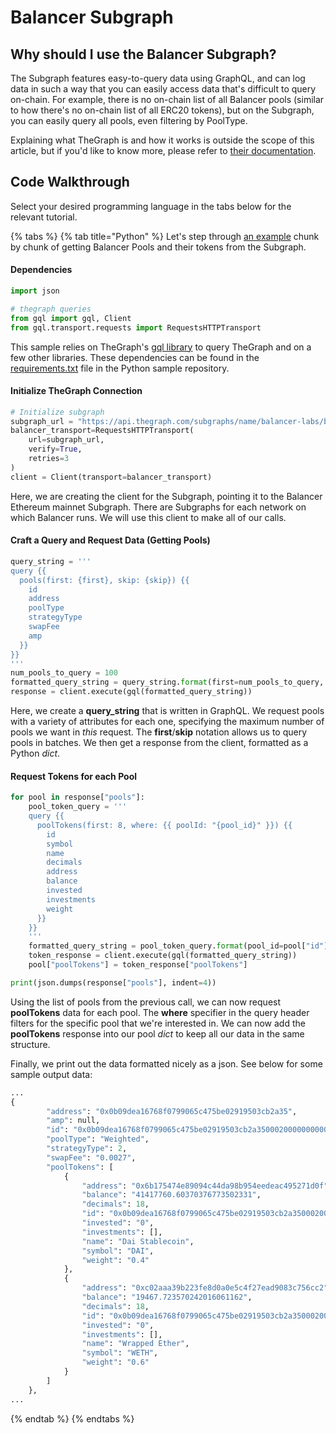 # Balancer Subgraph

## Why should I use the Balancer Subgraph?

The Subgraph features easy-to-query data using GraphQL, and can log data in such a way that you can easily access data that's difficult to query on-chain. For example, there is no on-chain list of all Balancer pools (similar to how there's no on-chain list of all ERC20 tokens), but on the Subgraph, you can easily query all pools, even filtering by PoolType.&#x20;

Explaining what TheGraph is and how it works is outside the scope of this article, but if you'd like to know more, please refer to [their documentation](https://thegraph.com/docs/about/introduction).

## Code Walkthrough

Select your desired programming language in the tabs below for the relevant tutorial.

{% tabs %}
{% tab title="Python" %}
Let's step through [an example](https://github.com/gerrrg/balancer-tutorials/blob/master/python/data/subgraph.py) chunk by chunk of getting Balancer Pools and their tokens from the Subgraph.

#### Dependencies

```python
import json

# thegraph queries
from gql import gql, Client
from gql.transport.requests import RequestsHTTPTransport
```

This sample relies on TheGraph's [gql library](https://github.com/graphql-python/gql) to query TheGraph and on a few other libraries. These dependencies can be found in the [requirements.txt](https://github.com/gerrrg/balancer-tutorials/blob/master/python/requirements.txt) file in the Python sample repository.&#x20;

#### Initialize TheGraph Connection

```python
# Initialize subgraph
subgraph_url = "https://api.thegraph.com/subgraphs/name/balancer-labs/balancer-v2"
balancer_transport=RequestsHTTPTransport(
    url=subgraph_url,
    verify=True,
    retries=3
)
client = Client(transport=balancer_transport)
```

Here, we are creating the client for the Subgraph, pointing it to the Balancer Ethereum mainnet Subgraph. There are Subgraphs for each network on which Balancer runs. We will use this client to make all of our calls.

#### Craft a Query and Request Data (Getting Pools)

```python
query_string = '''
query {{
  pools(first: {first}, skip: {skip}) {{
    id
    address
    poolType
    strategyType
    swapFee
    amp
  }}
}}
'''
num_pools_to_query = 100
formatted_query_string = query_string.format(first=num_pools_to_query, skip=0)
response = client.execute(gql(formatted_query_string))
```

Here, we create a **query\_string** that is written in GraphQL. We request pools with a variety of attributes for each one, specifying the maximum number of pools we want in _this_ request. The **first**/**skip** notation allows us to query pools in batches. We then get a response from the client, formatted as a Python _dict_.&#x20;

#### Request Tokens for each Pool

```python
for pool in response["pools"]:
	pool_token_query = '''
	query {{
	  poolTokens(first: 8, where: {{ poolId: "{pool_id}" }}) {{
	    id
		symbol
		name
		decimals
		address
		balance
		invested
		investments
		weight
	  }}
	}}
	'''
	formatted_query_string = pool_token_query.format(pool_id=pool["id"])
	token_response = client.execute(gql(formatted_query_string))
	pool["poolTokens"] = token_response["poolTokens"]

print(json.dumps(response["pools"], indent=4))
```

Using the list of pools from the previous call, we can now request **poolTokens** data for each pool. The **where** specifier in the query header filters for the specific pool that we're interested in. We can now add the **poolTokens** response into our pool _dict_ to keep all our data in the same structure.&#x20;

Finally, we print out the data formatted nicely as a json. See below for some sample output data:

```python
...
{
        "address": "0x0b09dea16768f0799065c475be02919503cb2a35",
        "amp": null,
        "id": "0x0b09dea16768f0799065c475be02919503cb2a3500020000000000000000001a",
        "poolType": "Weighted",
        "strategyType": 2,
        "swapFee": "0.0027",
        "poolTokens": [
            {
                "address": "0x6b175474e89094c44da98b954eedeac495271d0f",
                "balance": "41417760.60370376773502331",
                "decimals": 18,
                "id": "0x0b09dea16768f0799065c475be02919503cb2a3500020000000000000000001a-0x6b175474e89094c44da98b954eedeac495271d0f",
                "invested": "0",
                "investments": [],
                "name": "Dai Stablecoin",
                "symbol": "DAI",
                "weight": "0.4"
            },
            {
                "address": "0xc02aaa39b223fe8d0a0e5c4f27ead9083c756cc2",
                "balance": "19467.723570242016061162",
                "decimals": 18,
                "id": "0x0b09dea16768f0799065c475be02919503cb2a3500020000000000000000001a-0xc02aaa39b223fe8d0a0e5c4f27ead9083c756cc2",
                "invested": "0",
                "investments": [],
                "name": "Wrapped Ether",
                "symbol": "WETH",
                "weight": "0.6"
            }
        ]
    },
...
```
{% endtab %}
{% endtabs %}
